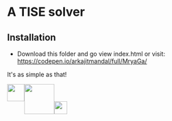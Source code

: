 
A TISE solver
===
## Installation

* Download this folder and go view index.html or visit: https://codepen.io/arkajitmandal/full/MryaGa/

It's as simple as that!

<img src='http://numericjs.com/resources/paperplane-small.png' width='40px' style='float:left'/><img src='http://mathjs.org/css/img/mathjs_330x100.png' width='70px' /><img src='https://upload.wikimedia.org/wikipedia/commons/3/37/Plotly-logo-01-square.png' width='30px' />